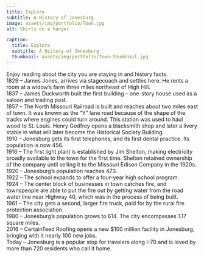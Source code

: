 ```yaml
---
title: Explore
subtitle: A History of Jonesburg
image: assets/img/portfolio/Town.jpg
alt: Shirts on a hanger

caption:
  title: Explore
  subtitle: A History of Jonesburg
  thumbnail: assets/img/portfolio/Town-thumbnail.jpg
---
```

Enjoy reading about the city you are staying in and history facts.<br>
1829 – James Jones, arrives via stagecoach and settles here. He rents a room at a
widow’s farm three miles northeast of High Hill.<br>
1837 – James Duckworth built the first building – one-story house used as a saloon and
trading post.<br>
1857 – The North Missouri Railroad is built and reaches about two miles east of town. It
was known as the “Y” lane road because of the shape of the tracks where engines could
turn around. This station was used to haul wood to St. Louis. Henry Godfrey opens a
blacksmith shop and later a livery stable in what will later become the Historical Society
Building.<br>
1910 – Jonesburg gets its first telephones, and its first dental practice. Its population is
now 456.<br>
1916 – The first light plant is established by Jim Shelton, making electricity broadly
available to the town for the first time. Shelton retained ownership of the company
until selling it to the Missouri Edison Company in the 1920s.<br>
1920 – Jonesburg’s population reaches 473.<br>
1922 – The school expands to offer a four-year high school program.<br>
1924 – The center block of businesses in town catches fire, and townspeople are able
to put the fire out by getting water from the road water line near Highway 40, which
was in the process of being built.<br>
1961 – The city gets a second, larger fire truck, paid for by the rural fire protection
association.<br>
1980 – Jonesburg’s population grows to 614. The city encompasses 1.17 square miles.<br>
2016 – CertainTeed Roofing opens a new $100 million facility in Jonesburg, bringing
with it nearly 100 new jobs.<br>
Today – Jonesburg is a popular stop for travelers along I-70 and is loved by more than
720 residents who call it home.<br><br>
